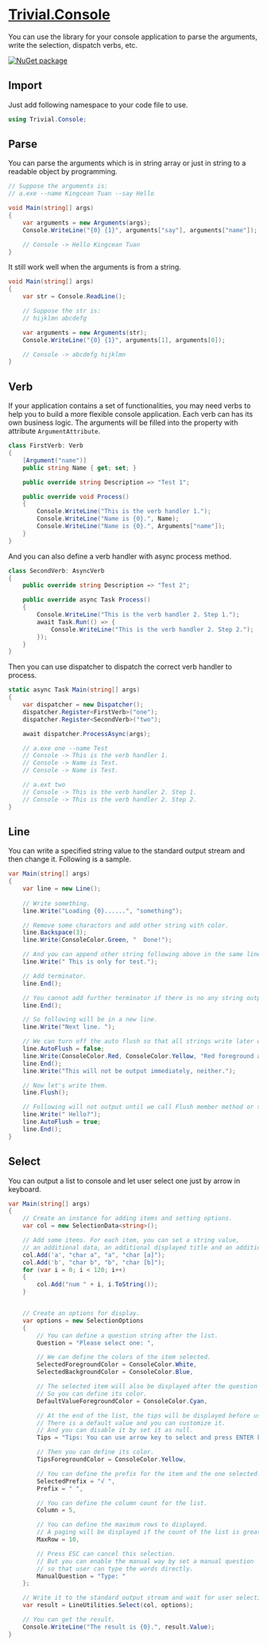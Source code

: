 ﻿# [Trivial.Console](https://github.com/nuscien/trivial/wiki/console)

You can use the library for your console application to parse the arguments, write the selection, dispatch verbs, etc.

[![NuGet package](https://img.shields.io/nuget/dt/Trivial.Console)](https://www.nuget.org/packages/Trivial.Console)

## Import

Just add following namespace to your code file to use.

```csharp
using Trivial.Console;
```

## Parse

You can parse the arguments which is in string array or just in string to a readable object by programming.

```csharp
// Suppose the arguments is:
// a.exe --name Kingcean Tuan --say Hello

void Main(string[] args)
{
    var arguments = new Arguments(args);
    Console.WriteLine("{0} {1}", arguments["say"], arguments["name"]);

    // Console -> Hello Kingcean Tuan
}
```

It still work well when the arguments is from a string.

```csharp
void Main(string[] args)
{
    var str = Console.ReadLine();

    // Suppose the str is:
    // hijklmn abcdefg

    var arguments = new Arguments(str);
    Console.WriteLine("{0} {1}", arguments[1], arguments[0]);

    // Console -> abcdefg hijklmn
}
```

## Verb

If your application contains a set of functionalities, you may need verbs to help you to build a more flexible console application.
Each verb can has its own business logic. The arguments will be filled into the property with attribute `ArgumentAttribute`.

```csharp
class FirstVerb: Verb
{
    [Argument("name")]
    public string Name { get; set; }

    public override string Description => "Test 1";

    public override void Process()
    {
        Console.WriteLine("This is the verb handler 1.");
        Console.WriteLine("Name is {0}.", Name);
        Console.WriteLine("Name is {0}.", Arguments["name"]);
    }
}
```

And you can also define a verb handler with async process method.

```csharp
class SecondVerb: AsyncVerb
{
    public override string Description => "Test 2";

    public override async Task Process()
    {
        Console.WriteLine("This is the verb handler 2. Step 1.");
        await Task.Run(() => {
            Console.WriteLine("This is the verb handler 2. Step 2.");
        });
    }
}
```

Then you can use dispatcher to dispatch the correct verb handler to process.

```csharp
static async Task Main(string[] args)
{
    var dispatcher = new Dispatcher();
    dispatcher.Register<FirstVerb>("one");
    dispatcher.Register<SecondVerb>("two");

    await dispatcher.ProcessAsync(args);

    // a.exe one --name Test
    // Console -> This is the verb handler 1.
    // Console -> Name is Test.
    // Console -> Name is Test.

    // a.ext two
    // Console -> This is the verb handler 2. Step 1.
    // Console -> This is the verb handler 2. Step 2.
}
```

## Line

You can write a specified string value to the standard output stream and then change it. Following is a sample.

```csharp
var Main(string[] args)
{
    var line = new Line();
    
    // Write something.
    line.Write("Loading {0}......", "something");

    // Remove some charactors and add other string with color.
    line.Backspace(3);
    line.Write(ConsoleColor.Green, "  Done!");

    // And you can append other string following above in the same line and in the default color.
    line.Write(" This is only for test.");

    // Add terminator.
    line.End();

    // You cannot add further terminator if there is no any string output.
    line.End();

    // So following will be in a new line.
    line.Write("Next line. ");

    // We can turn off the auto flush so that all strings write later will be in an output queue.
    line.AutoFlush = false;
    line.Write(ConsoleColor.Red, ConsoleColor.Yellow, "Red foreground and yellow background");
    line.End();
    line.Write("This will not be output immediately, neither.");

    // Now let's write them.
    line.Flush();

    // Following will not output until we call Flush member method or set AutoFlush property as true.
    line.Write(" Hello?");
    line.AutoFlush = true;
    line.End();
}
```

## Select

You can output a list to console and let user select one just by arrow in keyboard.

```csharp
var Main(string[] args)
{
    // Create an instance for adding items and setting options.
    var col = new SelectionData<string>();

    // Add some items. For each item, you can set a string value,
    // an additional data, an additional displayed title and an additional hot key.
    col.Add('a', "char a", "a", "char [a]");
    col.Add('b', "char b", "b", "char [b]");
    for (var i = 0; i < 120; i++)
    {
        col.Add("num " + i, i.ToString());
    }


    // Create an options for display.
    var options = new SelectionOptions
    {
        // You can define a question string after the list.
        Question = "Please select one: ",

        // We can define the colors of the item selected.
        SelectedForegroundColor = ConsoleColor.White,
        SelectedBackgroundColor = ConsoleColor.Blue,

        // The selected item will also be displayed after the question string.
        // So you can define its color.
        DefaultValueForegroundColor = ConsoleColor.Cyan,

        // At the end of the list, the tips will be displayed before user press any key.
        // There is a default value and you can customize it.
        // And you can disable it by set it as null.
        Tips = "Tips: You can use arrow key to select and press ENTER key to continue.",

        // Then you can define its color.
        TipsForegroundColor = ConsoleColor.Yellow,

        // You can define the prefix for the item and the one selected.
        SelectedPrefix = "√ ",
        Prefix = " ",

        // You can define the column count for the list.
        Column = 5,

        // You can define the maximum rows to displayed.
        // A paging will be displayed if the count of the list is greater than it.
        MaxRow = 10,

        // Press ESC can cancel this selection.
        // But you can enable the manual way by set a manual question
        // so that user can type the words directly.
        ManualQuestion = "Type: "
    };

    // Write it to the standard output stream and wait for user selection.
    var result = LineUtilities.Select(col, options);

    // You can get the result.
    Console.WriteLine("The result is {0}.", result.Value);
}
```
